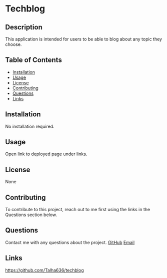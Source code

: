 # Techblog

## Description

This application is intended for users to be able to blog about any topic they choose.

## Table of Contents

- [Installation](#Installation)
- [Usage](#Usage)
- [License](#License)
- [Contributing](#Contributing)
- [Questions](#Questions)
- [Links](#Links)

## Installation

No installation required.

## Usage

Open link to deployed page under links.

## License

None

## Contributing

To contribute to this project, reach out to me first using the links in the Questions section below.

## Questions

Contact me with any questions about the project.
[GitHub](https://github.com/Talha636)
[Email](mailto:mtalhalatif@hotmail.com)

## Links

https://github.com/Talha636/techblog

